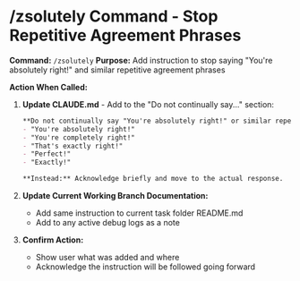 # /zsolutely Command - Stop Repetitive Agreement Phrases

**Command:** `/zsolutely` 
**Purpose:** Add instruction to stop saying "You're absolutely right!" and similar repetitive agreement phrases

**Action When Called:**
1. **Update CLAUDE.md** - Add to the "Do not continually say..." section:
   ```markdown
   **Do not continually say "You're absolutely right!" or similar repetitive agreement phrases like:**
   - "You're absolutely right!"
   - "You're completely right!"  
   - "That's exactly right!"
   - "Perfect!"
   - "Exactly!"
   
   **Instead:** Acknowledge briefly and move to the actual response.
   ```

2. **Update Current Working Branch Documentation:**
   - Add same instruction to current task folder README.md
   - Add to any active debug logs as a note

3. **Confirm Action:**
   - Show user what was added and where
   - Acknowledge the instruction will be followed going forward